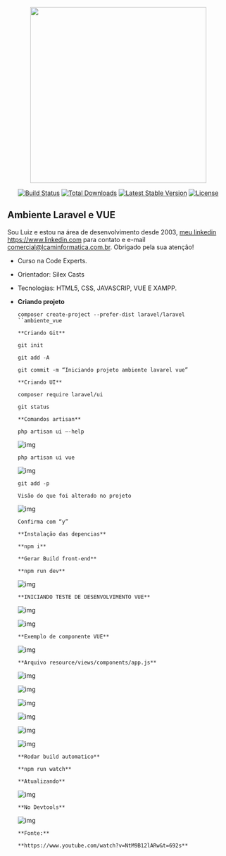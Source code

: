 <p align="center"><a href="https://laravel.com" target="_blank"><img src="https://raw.githubusercontent.com/laravel/art/master/logo-lockup/5%20SVG/2%20CMYK/1%20Full%20Color/laravel-logolockup-cmyk-red.svg" width="400"></a></p>

<p align="center">
<a href="https://travis-ci.org/laravel/framework"><img src="https://travis-ci.org/laravel/framework.svg" alt="Build Status"></a>
<a href="https://packagist.org/packages/laravel/framework"><img src="https://img.shields.io/packagist/dt/laravel/framework" alt="Total Downloads"></a>
<a href="https://packagist.org/packages/laravel/framework"><img src="https://img.shields.io/packagist/v/laravel/framework" alt="Latest Stable Version"></a>
<a href="https://packagist.org/packages/laravel/framework"><img src="https://img.shields.io/packagist/l/laravel/framework" alt="License"></a>
</p>

## Ambiente Laravel e VUE

Sou Luiz e estou na área de desenvolvimento desde 2003, <a href="https://www.linkedin.com/in/luiz-moraes-4b42a988/">meu linkedin https://www.linkedin.com </a>para contato e e-mail <a href="mailto:comercial@lcaminformatica.com.br"> comercial@lcaminformatica.com.br. </a>Obrigado pela sua atenção!

- Curso na Code Experts.

- Orientador: Silex Casts

- Tecnologias: HTML5, CSS, JAVASCRIP, VUE E XAMPP.

- **Criando projeto**

  ```
  composer create-project --prefer-dist laravel/laravel ``ambiente_vue
  ```

  

  ```
  **Criando Git**
  ```

  

  ```
  git init
  ```

  

  ```
  git add -A
  ```

  

  ```
  git commit -m “Iniciando projeto ambiente lavarel vue”
  ```

  

  ```
  **Criando UI**
  ```

  

  ```
  composer require laravel/ui
  ```

  

  ```
  git status
  ```

  

  ```
  **Comandos artisan**
  ```

  

  ```
  php artisan ui –-help
  ```

  

  

  ![img](file:///C:/Users/LUIZMO~1/AppData/Local/Temp/lu14452tru88m.tmp/lu14452tru8ar_tmp_4e9abdf0d309f2a0.png) 

  

  ```
  php artisan ui vue
  ```

  

  ![img](file:///C:/Users/LUIZMO~1/AppData/Local/Temp/lu14452tru88m.tmp/lu14452tru8ar_tmp_4ba8aacc671e48ab.png) 

  ```
  git add -p
  ```

  

  ```
  Visão do que foi alterado no projeto
  ```

  ![img](file:///C:/Users/LUIZMO~1/AppData/Local/Temp/lu14452tru88m.tmp/lu14452tru8ar_tmp_93b52bc5903f8b43.png) 

  

  ```
  Confirma com “y”
  ```

  

  ```
  **Instalação das depencias**
  ```

  

  ```
  **npm i**
  ```

  

  ```
  **Gerar Build front-end**
  ```

  

  ```
  **npm run dev**
  ```

  

  ![img](file:///C:/Users/LUIZMO~1/AppData/Local/Temp/lu14452tru88m.tmp/lu14452tru8ar_tmp_a99a57ee539419cb.png) 

  ```
  **INICIANDO TESTE DE DESENVOLVIMENTO VUE**
  ```

  

  ![img](file:///C:/Users/LUIZMO~1/AppData/Local/Temp/lu14452tru88m.tmp/lu14452tru8ar_tmp_553f0131b89ddc99.png) 

  ![img](file:///C:/Users/LUIZMO~1/AppData/Local/Temp/lu14452tru88m.tmp/lu14452tru8ar_tmp_323ae2ff93316e77.png) 

  

  

  

  

  ```
  **Exemplo de componente VUE**
  ```

  

  ![img](file:///C:/Users/LUIZMO~1/AppData/Local/Temp/lu14452tru88m.tmp/lu14452tru8ar_tmp_67d0e9e7e366780f.png) 

  ```
  **Arquivo resource/views/components/app.js**
  ```

  ![img](file:///C:/Users/LUIZMO~1/AppData/Local/Temp/lu14452tru88m.tmp/lu14452tru8ar_tmp_7da43273aacde9ab.png) 

  

  ![img](file:///C:/Users/LUIZMO~1/AppData/Local/Temp/lu14452tru88m.tmp/lu14452tru8ar_tmp_bbf257b2b37efff5.png) 

  ![img](file:///C:/Users/LUIZMO~1/AppData/Local/Temp/lu14452tru88m.tmp/lu14452tru8ar_tmp_2278e8ba066d2f34.png) 

  ![img](file:///C:/Users/LUIZMO~1/AppData/Local/Temp/lu14452tru88m.tmp/lu14452tru8ar_tmp_2f5fdc41d6835dc5.png) 

  ![img](file:///C:/Users/LUIZMO~1/AppData/Local/Temp/lu14452tru88m.tmp/lu14452tru8ar_tmp_5b20a9ae4ca44ad6.png) 

  

  ![img](file:///C:/Users/LUIZMO~1/AppData/Local/Temp/lu14452tru88m.tmp/lu14452tru8ar_tmp_941a70c13b1af574.png) 

  ```
  **Rodar build automatico**
  ```

  

  ```
  **npm run watch**
  ```

  

  ```
  **Atualizando** 
  ```

  

  ![img](file:///C:/Users/LUIZMO~1/AppData/Local/Temp/lu14452tru88m.tmp/lu14452tru8ar_tmp_bb25f8695914f45b.png) 

  ```
  **No Devtools**
  ```

  

  ![img](file:///C:/Users/LUIZMO~1/AppData/Local/Temp/lu14452tru88m.tmp/lu14452tru8ar_tmp_b17b418281771d41.png) 

  

  ```
  **Fonte:**
  ```

  ```
  **https://www.youtube.com/watch?v=NtM9B12lARw&t=692s**
  ```